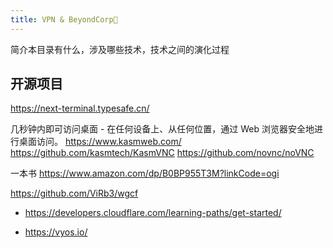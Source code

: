```yaml
---
title: VPN & BeyondCorp📝
---
```

简介本目录有什么，涉及哪些技术，技术之间的演化过程
## 开源项目
https://next-terminal.typesafe.cn/

几秒钟内即可访问桌面 - 在任何设备上、从任何位置，通过 Web 浏览器安全地进行桌面访问。
https://www.kasmweb.com/
https://github.com/kasmtech/KasmVNC
https://github.com/novnc/noVNC  



一本书 https://www.amazon.com/dp/B0BP955T3M?linkCode=ogi

https://github.com/ViRb3/wgcf


- https://developers.cloudflare.com/learning-paths/get-started/

- https://vyos.io/



















